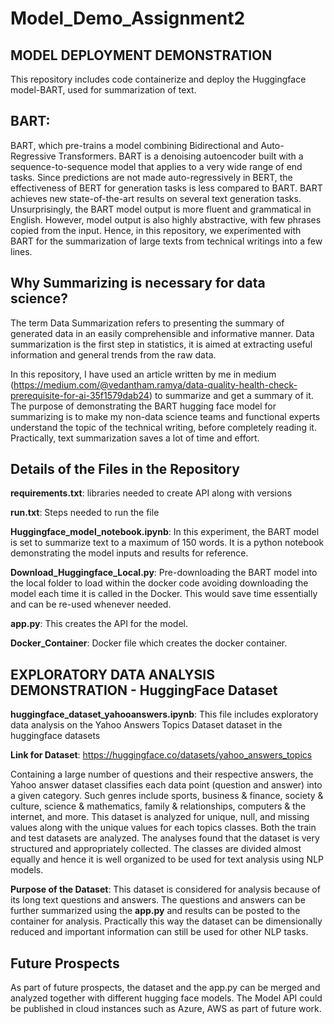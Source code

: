# Model_Demo_Assignment2
## MODEL DEPLOYMENT DEMONSTRATION


This repository includes code containerize and deploy the Huggingface model-BART, used for summarization of text. 

## BART:

<html>
<body>
<p> BART, which pre-trains a model combining Bidirectional and Auto-Regressive Transformers. BART is a denoising autoencoder built with a sequence-to-sequence model that applies to a very wide range of end tasks. Since predictions are not made auto-regressively in BERT, the effectiveness of BERT for generation tasks is less compared to BART. BART achieves new state-of-the-art results on several text generation tasks. Unsurprisingly, the BART model output is more fluent and grammatical in English. However, model output is also highly abstractive, with few phrases copied from the input. Hence, in this repository, we experimented with BART for the summarization of large texts from technical writings into a few lines.
</body>
</html>

## Why Summarizing is necessary for data science?

The term Data Summarization refers to presenting the summary of generated data in an easily comprehensible and informative manner. Data summarization is the first step in statistics, it is aimed at extracting useful information and general trends from the raw data.

In this repository, I have used an article written by me in medium (https://medium.com/@vedantham.ramya/data-quality-health-check-prerequisite-for-ai-35f1579dab24)  to summarize and get a summary of it. The purpose of demonstrating the BART hugging face model for summarizing is to make my non-data science teams and functional experts understand the topic of the technical writing, before completely reading it. Practically, text summarization saves a lot of time and effort.

## Details of the Files in the Repository

**requirements.txt**: libraries needed to create API along with versions

**run.txt**: Steps needed to run the file

**Huggingface_model_notebook.ipynb**: In this experiment, the BART model is set to summarize text to a maximum of 150 words. It is a python notebook demonstrating the model inputs and results for reference.

**Download_Huggingface_Local.py**: Pre-downloading the BART model into the local folder to load within the docker code avoiding downloading the model each time it is called in the Docker. This would save time essentially and can be re-used whenever needed.

**app.py**: This creates the API for the model.

**Docker_Container**: Docker file which creates the docker container.


## EXPLORATORY DATA ANALYSIS DEMONSTRATION - HuggingFace Dataset

**huggingface_dataset_yahooanswers.ipynb**: This file includes exploratory data analysis on the Yahoo Answers Topics Dataset dataset in the huggingface datasets 

**Link for Dataset**: https://huggingface.co/datasets/yahoo_answers_topics

Containing a large number of questions and their respective answers, the Yahoo answer dataset classifies each data point (question and answer) into a given category. Such genres include sports, business & finance, society & culture, science & mathematics, family & relationships, computers & the internet, and more. 
This dataset is analyzed for unique, null, and missing values along with the unique values for each topics classes. Both the train and test datasets are analyzed. The analyses found that the dataset is very structured and appropriately collected. The classes are divided almost equally and hence it is well organized to be used for text analysis using NLP models. 

**Purpose of the Dataset**: This dataset is considered for analysis because of its long text questions and answers. The questions and answers can be further summarized using the **app.py** and results can be posted to the container for analysis. Practically this way the dataset can be dimensionally reduced and important information can still be used for other NLP tasks.

## Future Prospects
As part of future prospects, the dataset and the app.py can be merged and analyzed together with different hugging face models. The Model API could be published in cloud instances such as Azure, AWS as part of future work.
